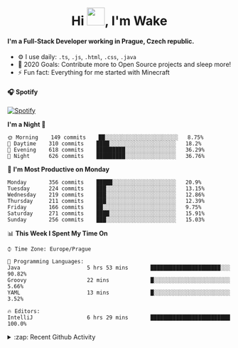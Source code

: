 <h1 align="center">Hi <img src="https://raw.githubusercontent.com/MrWakeCZ/MrWakeCZ/master/Hi.gif" width="40px" />, I'm Wake</h1>

#### I'm a Full-Stack Developer working in Prague, Czech republic.
- ⚙️ I use daily: `.ts`, `.js`, `.html`, `.css`, `.java`
- 🥅 2020 Goals: Contribute more to Open Source projects and sleep more!
- ⚡ Fun fact: Everything for me started with Minecraft

#### 🎧 Spotify
[![Spotify](https://novatorem-delta-eight.vercel.app/api/spotify)](https://open.spotify.com/user/wakeecz)

<!--START_SECTION:waka-->
**I'm a Night 🦉** 

```text
🌞 Morning    149 commits    ██░░░░░░░░░░░░░░░░░░░░░░░   8.75% 
🌆 Daytime    310 commits    ████░░░░░░░░░░░░░░░░░░░░░   18.2% 
🌃 Evening    618 commits    █████████░░░░░░░░░░░░░░░░   36.29% 
🌙 Night      626 commits    █████████░░░░░░░░░░░░░░░░   36.76%

```
📅 **I'm Most Productive on Monday** 

```text
Monday       356 commits    █████░░░░░░░░░░░░░░░░░░░░   20.9% 
Tuesday      224 commits    ███░░░░░░░░░░░░░░░░░░░░░░   13.15% 
Wednesday    219 commits    ███░░░░░░░░░░░░░░░░░░░░░░   12.86% 
Thursday     211 commits    ███░░░░░░░░░░░░░░░░░░░░░░   12.39% 
Friday       166 commits    ██░░░░░░░░░░░░░░░░░░░░░░░   9.75% 
Saturday     271 commits    ████░░░░░░░░░░░░░░░░░░░░░   15.91% 
Sunday       256 commits    ███░░░░░░░░░░░░░░░░░░░░░░   15.03%

```


📊 **This Week I Spent My Time On** 

```text
⌚︎ Time Zone: Europe/Prague

💬 Programming Languages: 
Java                     5 hrs 53 mins       ██████████████████████░░░   90.82% 
Groovy                   22 mins             █░░░░░░░░░░░░░░░░░░░░░░░░   5.66% 
YAML                     13 mins             █░░░░░░░░░░░░░░░░░░░░░░░░   3.52%

🔥 Editors: 
IntelliJ                 6 hrs 29 mins       █████████████████████████   100.0%

```


<!--END_SECTION:waka-->

<details>
  <summary>:zap: Recent Github Activity</summary>

<!--START_SECTION:activity-->
1. 🎉 Merged PR [#14](https://github.com/craftmania-cz/craftmanager/pull/14) in [craftmania-cz/craftmanager](https://github.com/craftmania-cz/craftmanager)
2. 🎉 Merged PR [#89](https://github.com/waked-cz/corgi/pull/89) in [waked-cz/corgi](https://github.com/waked-cz/corgi)
3. 🗣 Commented on [#14](https://github.com/craftmania-cz/craftmanager/issues/14) in [craftmania-cz/craftmanager](https://github.com/craftmania-cz/craftmanager)
4. 🎉 Merged PR [#2](https://github.com/craftmania-cz/craftcore/pull/2) in [craftmania-cz/craftcore](https://github.com/craftmania-cz/craftcore)
5. 🎉 Merged PR [#7](https://github.com/craftmania-cz/craftlobby/pull/7) in [craftmania-cz/craftlobby](https://github.com/craftmania-cz/craftlobby)
<!--END_SECTION:activity-->

</details>
